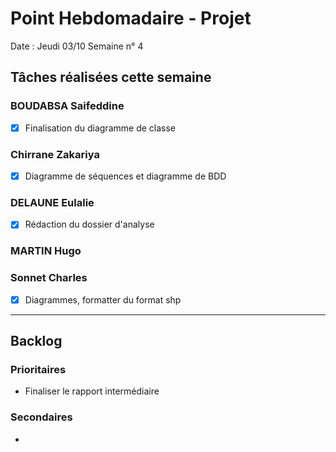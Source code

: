 # Point Hebdomadaire - Projet

Date : Jeudi 03/10
Semaine n° 4

## Tâches réalisées cette semaine


### BOUDABSA Saifeddine
- [x] Finalisation du diagramme de classe
### Chirrane Zakariya
- [x] Diagramme de séquences et diagramme de BDD
### DELAUNE Eulalie
- [x] Rédaction du dossier d'analyse

### MARTIN Hugo


### Sonnet Charles
- [x] Diagrammes, formatter du format shp
---

## Backlog

### Prioritaires

- Finaliser le rapport intermédiaire

### Secondaires

-
